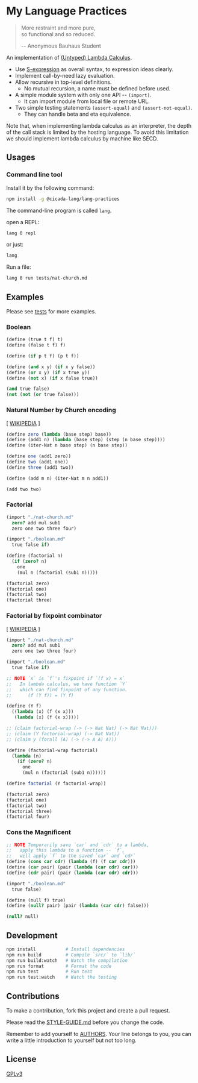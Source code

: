 # My Language Practices

> More restraint and more pure, <br>
> so functional and so reduced.
>
> -- Anonymous Bauhaus Student

An implementation of [(Untyped) Lambda Calculus](https://en.wikipedia.org/wiki/Lambda_calculus).

- Use [S-expression](https://github.com/cicada-lang/sexp) as overall syntax, to expression ideas clearly.
- Implement call-by-need lazy evaluation.
- Allow recursive in top-level definitions.
  - No mutual recursion, a name must be defined before used.
- A simple module system with only one API -- `(import)`.
  - It can import module from local file or remote URL.
- Two simple testing statements `(assert-equal)` and `(assert-not-equal)`.
  - They can handle beta and eta equivalence.

Note that, when implementing lambda calculus as an interpreter,
the depth of the call stack is limited by the hosting language.
To avoid this limitation we should implement lambda calculus by machine like SECD.

## Usages

### Command line tool

Install it by the following command:

```sh
npm install -g @cicada-lang/lang-practices
```

The command-line program is called `lang`.

open a REPL:

```sh
lang 0 repl
```

or just:

```sh
lang
```

Run a file:

```sh
lang 0 run tests/nat-church.md
```

## Examples

Please see [tests](tests) for more examples.

### Boolean

```scheme
(define (true t f) t)
(define (false t f) f)

(define (if p t f) (p t f))

(define (and x y) (if x y false))
(define (or x y) (if x true y))
(define (not x) (if x false true))

(and true false)
(not (not (or true false)))
```

### Natural Number by Church encoding

[ [WIKIPEDIA](https://en.wikipedia.org/wiki/Church_encoding) ]

```scheme
(define zero (lambda (base step) base))
(define (add1 n) (lambda (base step) (step (n base step))))
(define (iter-Nat n base step) (n base step))

(define one (add1 zero))
(define two (add1 one))
(define three (add1 two))

(define (add m n) (iter-Nat m n add1))

(add two two)
```

### Factorial

```scheme
(import "./nat-church.md"
  zero? add mul sub1
  zero one two three four)

(import "./boolean.md"
  true false if)

(define (factorial n)
  (if (zero? n)
    one
    (mul n (factorial (sub1 n)))))

(factorial zero)
(factorial one)
(factorial two)
(factorial three)
```

### Factorial by fixpoint combinator

[ [WIKIPEDIA](https://en.wikipedia.org/wiki/Fixed-point_combinator) ]

```scheme
(import "./nat-church.md"
  zero? add mul sub1
  zero one two three four)

(import "./boolean.md"
  true false if)

;; NOTE `x` is `f`'s fixpoint if `(f x) = x`
;;   In lambda calculus, we have function `Y`
;;   which can find fixpoint of any function.
;;      (f (Y f)) = (Y f)

(define (Y f)
  ((lambda (x) (f (x x)))
   (lambda (x) (f (x x)))))

;; (claim factorial-wrap (-> (-> Nat Nat) (-> Nat Nat)))
;; (claim (Y factorial-wrap) (-> Nat Nat))
;; (claim y (forall (A) (-> (-> A A) A)))

(define (factorial-wrap factorial)
  (lambda (n)
    (if (zero? n)
      one
      (mul n (factorial (sub1 n))))))

(define factorial (Y factorial-wrap))

(factorial zero)
(factorial one)
(factorial two)
(factorial three)
(factorial four)
```

### Cons the Magnificent

```scheme
;; NOTE Temporarily save `car` and `cdr` to a lambda,
;;   apply this lambda to a function -- `f`,
;;   will apply `f` to the saved `car` and `cdr`
(define (cons car cdr) (lambda (f) (f car cdr)))
(define (car pair) (pair (lambda (car cdr) car)))
(define (cdr pair) (pair (lambda (car cdr) cdr)))

(import "./boolean.md"
  true false)

(define (null f) true)
(define (null? pair) (pair (lambda (car cdr) false)))

(null? null)
```

## Development

```sh
npm install           # Install dependencies
npm run build         # Compile `src/` to `lib/`
npm run build:watch   # Watch the compilation
npm run format        # Format the code
npm run test          # Run test
npm run test:watch    # Watch the testing
```

## Contributions

To make a contribution, fork this project and create a pull request.

Please read the [STYLE-GUIDE.md](STYLE-GUIDE.md) before you change the code.

Remember to add yourself to [AUTHORS](AUTHORS).
Your line belongs to you, you can write a little
introduction to yourself but not too long.

## License

[GPLv3](LICENSE)
